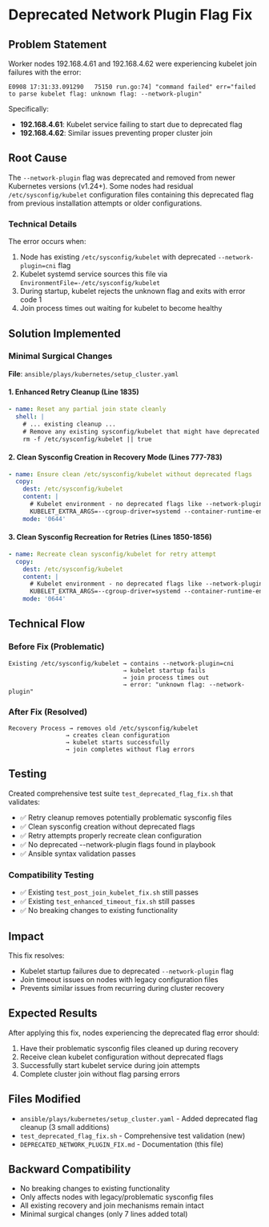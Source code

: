 # Deprecated Network Plugin Flag Fix

## Problem Statement

Worker nodes 192.168.4.61 and 192.168.4.62 were experiencing kubelet join failures with the error:

```
E0908 17:31:33.091290   75150 run.go:74] "command failed" err="failed to parse kubelet flag: unknown flag: --network-plugin"
```

Specifically:
- **192.168.4.61**: Kubelet service failing to start due to deprecated flag
- **192.168.4.62**: Similar issues preventing proper cluster join

## Root Cause

The `--network-plugin` flag was deprecated and removed from newer Kubernetes versions (v1.24+). Some nodes had residual `/etc/sysconfig/kubelet` configuration files containing this deprecated flag from previous installation attempts or older configurations.

### Technical Details

The error occurs when:
1. Node has existing `/etc/sysconfig/kubelet` with deprecated `--network-plugin=cni` flag
2. Kubelet systemd service sources this file via `EnvironmentFile=-/etc/sysconfig/kubelet`
3. During startup, kubelet rejects the unknown flag and exits with error code 1
4. Join process times out waiting for kubelet to become healthy

## Solution Implemented

### Minimal Surgical Changes

**File**: `ansible/plays/kubernetes/setup_cluster.yaml`

#### 1. Enhanced Retry Cleanup (Line 1835)
```yaml
- name: Reset any partial join state cleanly
  shell: |
    # ... existing cleanup ...
    # Remove any existing sysconfig/kubelet that might have deprecated flags
    rm -f /etc/sysconfig/kubelet || true
```

#### 2. Clean Sysconfig Creation in Recovery Mode (Lines 777-783)  
```yaml
- name: Ensure clean /etc/sysconfig/kubelet without deprecated flags
  copy:
    dest: /etc/sysconfig/kubelet
    content: |
      # Kubelet environment - no deprecated flags like --network-plugin
      KUBELET_EXTRA_ARGS=--cgroup-driver=systemd --container-runtime-endpoint=unix:///var/run/containerd/containerd.sock
    mode: '0644'
```

#### 3. Clean Sysconfig Recreation for Retries (Lines 1850-1856)
```yaml
- name: Recreate clean sysconfig/kubelet for retry attempt
  copy:
    dest: /etc/sysconfig/kubelet
    content: |
      # Kubelet environment - no deprecated flags like --network-plugin
      KUBELET_EXTRA_ARGS=--cgroup-driver=systemd --container-runtime-endpoint=unix:///var/run/containerd/containerd.sock
    mode: '0644'
```

## Technical Flow

### Before Fix (Problematic)
```
Existing /etc/sysconfig/kubelet → contains --network-plugin=cni
                                → kubelet startup fails
                                → join process times out
                                → error: "unknown flag: --network-plugin"
```

### After Fix (Resolved)
```
Recovery Process → removes old /etc/sysconfig/kubelet
                → creates clean configuration
                → kubelet starts successfully  
                → join completes without flag errors
```

## Testing

Created comprehensive test suite `test_deprecated_flag_fix.sh` that validates:

- ✅ Retry cleanup removes potentially problematic sysconfig files
- ✅ Clean sysconfig creation without deprecated flags  
- ✅ Retry attempts properly recreate clean configuration
- ✅ No deprecated --network-plugin flags found in playbook
- ✅ Ansible syntax validation passes

### Compatibility Testing
- ✅ Existing `test_post_join_kubelet_fix.sh` still passes
- ✅ Existing `test_enhanced_timeout_fix.sh` still passes
- ✅ No breaking changes to existing functionality

## Impact

This fix resolves:
- Kubelet startup failures due to deprecated `--network-plugin` flag
- Join timeout issues on nodes with legacy configuration files
- Prevents similar issues from recurring during cluster recovery

## Expected Results

After applying this fix, nodes experiencing the deprecated flag error should:
1. Have their problematic sysconfig files cleaned up during recovery
2. Receive clean kubelet configuration without deprecated flags
3. Successfully start kubelet service during join attempts
4. Complete cluster join without flag parsing errors

## Files Modified

- `ansible/plays/kubernetes/setup_cluster.yaml` - Added deprecated flag cleanup (3 small additions)
- `test_deprecated_flag_fix.sh` - Comprehensive test validation (new)
- `DEPRECATED_NETWORK_PLUGIN_FIX.md` - Documentation (this file)

## Backward Compatibility

- No breaking changes to existing functionality
- Only affects nodes with legacy/problematic sysconfig files
- All existing recovery and join mechanisms remain intact
- Minimal surgical changes (only 7 lines added total)